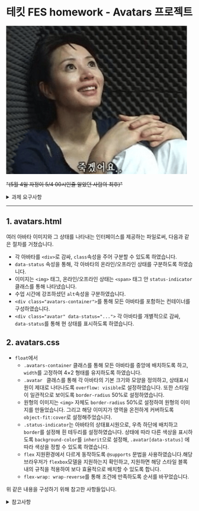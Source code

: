 # 테킷 FES homework - Avatars 프로젝트

![죽겠어요..이미지](../images/image%20for%20md/EqHrn.webp)

~~"(5월 4일 자정이 5/4 00시인줄 알았던 사람의 최후)"~~

<details>
<summary>과제 요구사항</summary> 
<div markdown="1">

- ### 조건

  - 아바타 이미지는 배경색상이 아닌, 콘텐츠 이미지(`<img>` 요소)로 마크업 한다.
  - 아바타의 상태 정보를 알 수 있도록 정보를 제공한다.
  - 아바타 이미지의 크기 : 64px &#215; 64px
  - 아바타 이미지 간의 간격 : 20px
  - <span style="background-color:#DBDBDB">회색</span> 원 배경색 : `#DBDBDB`
  - <span style="background-color:#4CFE88">초록색</span> 원 배경색 : `#4CFE88`
    <br/>

- `float`를 사용하여 다음의 레이아웃을 구현하라.

![result1](../images/image%20for%20md/result1.png)
<br/>

- `flex`를 지원하는 환경에선 다음의 레이아웃을 구현한다.

![result2](../images/image%20for%20md/result2.png)

- 아바타 과제 수행에 대한 설명을 `avatars.md` 파일에 작성하고 `homework` 폴더에 있는 `README.md`에 링크로 연결한다.
- 과제는 `5월 4일 자정`까지 Github 저장소에 Push한다.

</div>
</details>

---

## 1. avatars.html

여러 아바타 이미지와 그 상태를 나타내는 인터페이스를 제공하는 파일로써, 다음과 같은 절차를 거쳤습니다.

- 각 아바타를 `<div>`로 감싸, `class`속성을 주어 구분할 수 있도록 하였습니다.
- `data-status` 속성을 통해, 각 아바타의 온라인/오프라인 상태를 구분하도록 하였습니다.
- 이미지는 `<img>` 태그, 온라인/오프라인 상태는 `<span>` 태그 안 `status-indicator` 클래스를 통해 나타냈습니다.
- 수업 시간에 강조하셨던 `alt`속성을 구분하였습니다.
- `<div class="avatars-container">`를 통해 모든 아바타를 포함하는 컨테이너를 구성하였습니다.
- `<div class="avatar" data-status="...">` 각 아바타를 개별적으로 감싸, `data-status`를 통해 현 상태를 표시하도록 하였습니다.

## 2. avatars.css

- `float`에서
  - `.avatars-container` 클래스를 통해 모든 아바타를 중앙에 배치하도록 하고, `width`를 고정하여 4&#215;2 형태를 유지하도록 하였습니다.
  - `.avatar ` 클래스를 통해 각 아바타의 기본 크기와 모양을 정의하고, 상태표시원이 제대로 나타나도록 `overflow: visible`로 설정하였습니다. 또한 스타일이 일관적으로 보이도록 `border-radius` 50%로 설정하였습니다.
  - 원형의 이미지는 `<img>` 자체도 `border-radius` 50%로 설정하여 원형의 이미지를 만들었습니다. 그리고 해당 이미지가 영역을 온전하게 커버하도록 `object-fit:cover`로 설정해주었습니다.
  - `.status-indicator`는 아바타의 상태표시원으로, 우측 하단에 배치하고 `border`를 설정해 흰 테두리를 설정하였습니다. 상태에 따라 다른 색상을 표시하도록 `background-color`를 `inherit`으로 설정해, `.avatar[data-status]` 에 따라 색상을 정할 수 있도록 하였습니다.
  - `flex` 지원환경에서 다르게 동작하도록 `@supports` 문법을 사용하였습니다.해당 브라우저가 `flexbox`모델을 지원하는지 확인하고, 지원하면 해당 스타일 블록 내의 규칙을 적용하여 보다 효율적으로 배치할 수 있도록 합니다.
  - `flex-wrap: wrap-reverse`를 통해 조건에 만족하도록 순서를 바꾸었습니다.

위 같은 내용을 구성하기 위해 참고한 사항들입니다.

<details><summary>참고사항</summary><div markdown="1">

![아 참고하라고~ ㅋㅋ](../images/image%20for%20md/endure.png)
<br/>
~~아 그냥 참고 하라고~ ㅋㅋ... ㅠㅠ~~ 일뻔 했지만, 다음 사이트를 통해 개념을 복습하고 활용하였습니다.

1. [Inpa Dev](https://inpa.tistory.com/entry/JS-%F0%9F%93%9A-HTML-%EB%8D%B0%EC%9D%B4%ED%84%B0%EC%85%8Bdata-%EC%86%8D%EC%84%B1) 는 지난 수업시간 강조하셨던 crossorigin 개념을 공부하면서 찾아낸 기술 블로그로, 전반적인 FE 지식을 깔끔하게 정리한 곳입니다.

<br/>

2. [Flexbox froggy](https://flexboxfroggy.com/#ko) 는 `flex`와 관련된 속성을 훈련할 수 있게 게임형태로 되어있던 사이트로, 학우분들의 추천으로 확인하게 되었습니다. 실제 특성을 연습해보는데에 도움이 되었습니다.
   <br/>
3. [heropy.dev](https://www.heropy.dev/p/Ha29GI) 또한 CSS Flex, Grid, SCSS 등 다양한 것들이 이해하기 쉬운 시각적 자료로 설명되어있던 개발블로그였습니다. flex 개념을 확고히 하는데에 도움이 되었습니다.
   <br/>
4. 그 외엔 구글링과, 정규 수업시간 중 슬비쌤께서 실습하신 부분을 복습 및 활용하였습니다.

</div>
</details>
